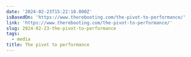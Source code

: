 ```yaml
---
date: '2024-02-23T15:22:10.000Z'
isBasedOn: 'https://www.therebooting.com/the-pivot-to-performance/'
link: 'https://www.therebooting.com/the-pivot-to-performance/'
slug: 2024-02-23-the-pivot-to-performance
tags:
  - media
title: The pivot to performance
---
```


